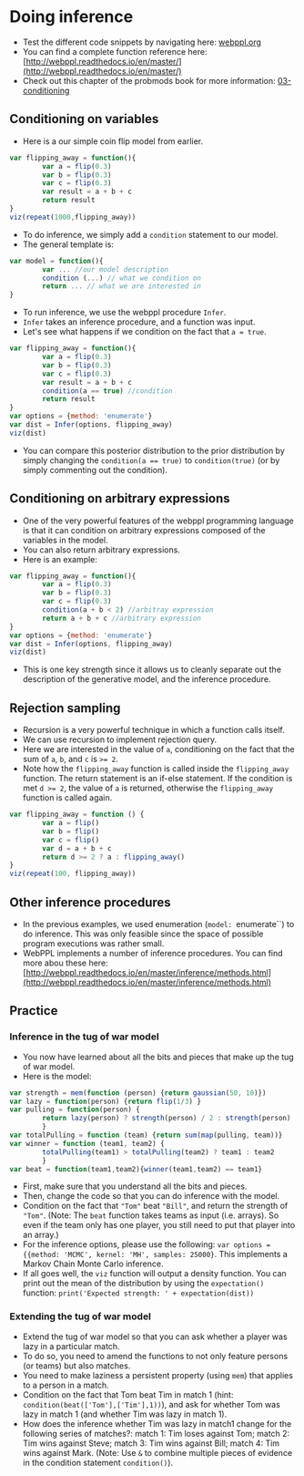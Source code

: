 # Doing inference 

- Test the different code snippets by navigating here: [webppl.org](http://webppl.org)
- You can find a complete function reference here: [http://webppl.readthedocs.io/en/master/](http://webppl.readthedocs.io/en/master/)
- Check out this chapter of the probmods book for more information: [03-conditioning](https://probmods.org/chapters/03-conditioning.html)

## Conditioning on variables 

- Here is a our simple coin flip model from earlier. 

```javascript
var flipping_away = function(){
		var a = flip(0.3)
		var b = flip(0.3)
		var c = flip(0.3)
		var result = a + b + c
		return result
}
viz(repeat(1000,flipping_away))
```

- To do inference, we simply add a `condition` statement to our model. 
- The general template is: 

```javascript
var model = function(){
		var ... //our model description
		condition (...) // what we condition on
		return ... // what we are interested in
}
```

- To run inference, we use the webppl procedure `Infer`. 
- `Infer` takes an inference procedure, and a function was input. 
- Let's see what happens if we condition on the fact that `a = true`.

```javascript
var flipping_away = function(){
		var a = flip(0.3)
		var b = flip(0.3)
		var c = flip(0.3)
		var result = a + b + c
		condition(a == true) //condition
		return result
}
var options = {method: 'enumerate'}
var dist = Infer(options, flipping_away)
viz(dist)
```

- You can compare this posterior distribution to the prior distribution by simply changing the `condition(a == true)` to `condition(true)` (or by simply commenting out the condition). 

## Conditioning on arbitrary expressions 

- One of the very powerful features of the webppl programming language is that it can condition on arbitrary expressions composed of the variables in the model. 
- You can also return arbitrary expressions. 
- Here is an example: 

```javascript
var flipping_away = function(){
		var a = flip(0.3)
		var b = flip(0.3)
		var c = flip(0.3)
		condition(a + b < 2) //arbitray expression
		return a + b + c //arbitrary expression
}
var options = {method: 'enumerate'}
var dist = Infer(options, flipping_away)
viz(dist)
```

- This is one key strength since it allows us to cleanly separate out the description of the generative model, and the inference procedure. 

## Rejection sampling

- Recursion is a very powerful technique in which a function calls itself. 
- We can use recursion to implement rejection query.
- Here we are interested in the value of `a`, conditioning on the fact that the sum of `a`, `b`, and `c` is `>= 2`.
- Note how the `flipping_away` function is called inside the `flipping_away` function. The return statement is an if-else statement. If the condition is met `d >= 2`, the value of `a` is returned, otherwise the `flipping_away` function is called again. 

```javascript
var flipping_away = function () {
		var a = flip()
		var b = flip()
		var c = flip()
		var d = a + b + c
		return d >= 2 ? a : flipping_away()
}
viz(repeat(100, flipping_away))
```

## Other inference procedures 

- In the previous examples, we used enumeration (`model: `enumerate``) to do inference. This was only feasible since the space of possible program executions was rather small. 
- WebPPL implements a number of inference procedures. You can find more abou these here: [http://webppl.readthedocs.io/en/master/inference/methods.html](http://webppl.readthedocs.io/en/master/inference/methods.html)

## Practice 

### Inference in the tug of war model

- You now have learned about all the bits and pieces that make up the tug of war model. 
- Here is the model: 

```javascript
var strength = mem(function (person) {return gaussian(50, 10)})
var lazy = function(person) {return flip(1/3) }
var pulling = function(person) {
		return lazy(person) ? strength(person) / 2 : strength(person) 
		}
var totalPulling = function (team) {return sum(map(pulling, team))}
var winner = function (team1, team2) {
		totalPulling(team1) > totalPulling(team2) ? team1 : team2
		}
var beat = function(team1,team2){winner(team1,team2) == team1}
```

- First, make sure that you understand all the bits and pieces. 
- Then, change the code so that you can do inference with the model. 
- Condition on the fact that `"Tom"` beat `"Bill"`, and return the strength of `"Tom"`. (Note: The `beat` function takes teams as input (i.e. arrays). So even if the team only has one player, you still need to put that player into an array.)
- For the inference options, please use the following: `var options = {{method: 'MCMC', kernel: 'MH', samples: 25000}`. This implements a Markov Chain Monte Carlo inference. 
- If all goes well, the `viz` function will output a density function. You can print out the mean of the distribution by using the `expectation()` function: `print('Expected strength: ' + expectation(dist))`

<!--
- SOLUTION:

 ```javascript
var model = function() {
	//MODEL
	var strength = mem(function (person) {return gaussian(50, 10)})
	var lazy = function(person) {return flip(1/3) }
	var pulling = function(person) {
		return lazy(person) ? strength(person) / 2 : strength(person) }
	var totalPulling = function (team) {return sum(map(pulling, team))}
	var winner = function (team1, team2) {
		totalPulling(team1) > totalPulling(team2) ? team1 : team2 }
	var beat = function(team1,team2){winner(team1,team2) == team1}
	
	//CONDITION	
	condition(beat(['Tom'], ['Steve','Bill']))
	
	//QUERY
	return strength('Tom')
}
var options = {method: 'MCMC', kernel: 'MH', samples: 25000}
var dist = Infer(options,
								 model)

viz(dist)
print('Expected strength: ' + expectation(dist))
``` -->

### Extending the tug of war model 

- Extend the tug of war model so that you can ask whether a player was lazy in a particular match. 
- To do so, you need to amend the functions to not only feature persons (or teams) but also matches. 
- You need to make laziness a persistent property (using `mem`) that applies to a person in a match. 
- Condition on the fact that Tom beat Tim in match 1 (hint: `condition(beat(['Tom'],['Tim'],1))`), and ask for whether Tom was lazy in match 1 (and whether Tim was lazy in match 1). 
- How does the inference whether Tim was lazy in match1 change for the following series of matches?: match 1: Tim loses against Tom; match 2: Tim wins against Steve; match 3: Tim wins against Bill; match 4: Tim wins against Mark. (Note: Use `&` to combine multiple pieces of evidence in the condition statement `condition()`).

<!-- 
- SOLUTION: 

```javascript

var model = function(){
	//MODEL 
	var strength = mem(function(person) {
		return gaussian(50, 10)
	})

	var lazy = mem(function(person, match) {
		return flip(0.3)
	})

	var pulling = function(person, match) {
		return lazy(person, match) ? strength(person) / 2 : strength(person) 
	}

	var totalPulling = function(team, match) {
		return sum(map(function(person) {
			return pulling(person, match)
		}, team))
	}

	var winner = function(team1, team2, match) {
		return totalPulling(team1, match) > totalPulling(team2, match) ? team1 : team2
	}

	var beat = function(team1,team2, match) {
		return winner(team1,team2, match) == team1
	}
	
	// CONDITION 
	condition(
		beat(['Tom'],['Tim'],1) & 
		beat(['Tim'],['Steve'],2) &
		beat(['Tim'],['Bill'],3) &
		beat(['Tim'],['Mark'],4)
	)

	//QUERY 
	return lazy('Tim',1)
}
var options = {method: 'MCMC', kernel: 'MH', samples: 25000}
var dist = Infer(options,model)

viz(dist)
```
 -->